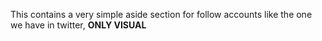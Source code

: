 This contains a very simple aside section for follow accounts like the one we have in twitter, **ONLY VISUAL**